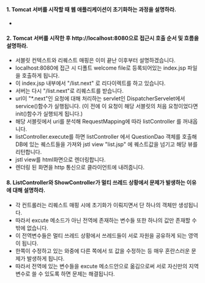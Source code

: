 #### 1. Tomcat 서버를 시작할 때 웹 애플리케이션이 초기화하는 과정을 설명하라.
* 

#### 2. Tomcat 서버를 시작한 후 http://localhost:8080으로 접근시 호출 순서 및 흐름을 설명하라.
* 서블릿 컨텍스트와 리퀘스트 매핑은 이미 끝난 이후부터 설명하겠습니다.
* localhost:8080에 접근 시 디폴트 welcome file로 등록되어있는 index.jsp 파일을 호출하게 됩니다.
* 이 index.jsp 내부에서 "/list.next" 로 리다이렉트를 하고 있습니다.
* 서버는 다시 "/list.next"로 리퀘스트를 받습니다.
* url이 "*.next"인 요청에 대해 처리하는 servlet인 DispatcherServelet에서 service()함수가 실행됩니다. (이 전에 이 요청이 해당 서블릿의 처음 요청이었다면 init()함수가 실행되게 됩니다.)
* 해당 서블릿에서 uri를 분석해 RequestMapping에 따라 listController 를 꺼내옵니다.
* listController.execute를 하면 listController 에서 QuestionDao 객체를 호출해 DB에 있는 퀘스트들을 가져와 jstl view "list.jsp" 에 퀘스트값을 넘기고 해당 뷰를 리턴합니다.
* jstl view를 html화면으로 렌더링합니다. 
* 렌더링 된 화면을  http 통신으로 클라이언트에 내려줍니다.

#### 8. ListController와 ShowController가 멀티 쓰레드 상황에서 문제가 발생하는 이유에 대해 설명하라.
* 각 컨트롤러는 리퀘스트 매핑 시에 초기화가 이뤄지면서 단 하나의 객체만 생성됩니다.
* 따라서 excute 메소드가 아닌 전역에 존재하는 변수들 또한 하나의 값만 존재할 수 밖에 없습니다.
* 이 전역변수들은 멀티 쓰레드 상황에서 쓰레드들이 서로 자원을 공유하게 되는 영역이 됩니다.
* 한쪽이 수정하고 있는 와중에 다른 쪽에서 또 값을 수정하는 등 매우 혼란스러운 문제가 발생하게 됩니다.
* 따라서 전역에 있는 변수들을 excute 메소드안으로 옮김으로써 서로 자신만의 지역변수로 쓸 수 있도록 하면 문제는 해결됩니다. 

